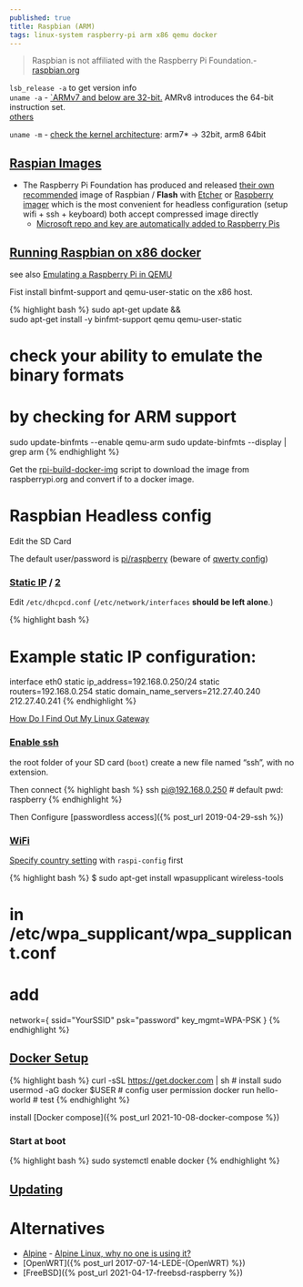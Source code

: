 ```yaml
---
published: true
title: Raspbian (ARM)
tags: linux-system raspberry-pi arm x86 qemu docker
---
```

> Raspbian is not affiliated with the Raspberry Pi Foundation.- [raspbian.org](https://www.raspbian.org/)


`lsb_release -a` to get version info  
`uname -a` - [`ARMv7 and below are 32-bit.](https://amalgjose.com/2018/08/09/how-to-check-whether-a-raspberry-pi-is-32-bit-or-64-bit/)  AMRv8 introduces the 64-bit instruction set.   
[others](https://www.maketecheasier.com/finding-raspberry-pi-system-information/)


`uname -m` - [check the kernel architecture](https://unix.stackexchange.com/questions/136407/is-my-linux-arm-32-or-64-bit/136519#136519): arm7* -> 32bit, arm8 64bit

## [Raspian Images](https://www.raspbian.org/RaspbianImages)
- The Raspberry Pi Foundation has produced and released [their own recommended](https://www.raspberrypi.org/software/operating-systems/#raspberry-pi-os-32-bit) image of Raspbian /  **Flash** with [Etcher](https://www.balena.io/etcher/) or [Raspberry imager](https://www.raspberrypi.com/software/)  which is the most convenient for headless configuration (setup wifi + ssh + keyboard) both accept compressed image directly
	- [Microsoft repo and key are automatically added to Raspberry Pis](https://www.jeffgeerling.com/blog/2021/microsoft-repo-and-key-are-automatically-added-raspberry-pis)

## [Running Raspbian on x86 docker](http://blog.guiraudet.com/raspberrypi/2016/03/03/raspbian-image-for-docker.html)

see also [Emulating a Raspberry Pi in QEMU](https://interrupt.memfault.com/blog/emulating-raspberry-pi-in-qemu#emulating-a-raspberry-pi-in-qemu)

Fist install binfmt-support and qemu-user-static on the x86 host.

{% highlight bash %}
sudo apt-get update && \
sudo apt-get install -y binfmt-support qemu qemu-user-static 

# check your ability to emulate the binary formats 
# by checking for ARM support 
sudo update-binfmts --enable qemu-arm
sudo update-binfmts --display | grep arm
{% endhighlight %}

Get the [rpi-build-docker-img](https://raw.githubusercontent.com/jguiraudet/jguiraudet.github.io/master/_includes/bin/rpi-build-docker-img) script to download the image from raspberrypi.org and convert if to a docker image.

# Raspbian Headless config
Edit the SD Card

The default user/password is [pi/raspberry](https://pimylifeup.com/default-raspbian-username-and-password/) (beware of [qwerty config](https://raspberrytips.com/keyboard-layout-on-raspberry-pi/))

### [Static IP](https://raspberrypi.stackexchange.com/questions/37916/setting-up-a-static-ip-address-on-raspian-jessie) / [2](https://raspberrypi.stackexchange.com/questions/37920/how-do-i-set-up-networking-wifi-static-ip-address-on-raspbian-raspberry-pi-os)

Edit `/etc/dhcpcd.conf` (`/etc/network/interfaces` **should be left alone**.)

{% highlight bash %}
# Example static IP configuration:
interface eth0
static ip_address=192.168.0.250/24
static routers=192.168.0.254
static domain_name_servers=212.27.40.240 212.27.40.241
{% endhighlight %}

[How Do I Find Out My Linux Gateway](https://www.cyberciti.biz/faq/how-to-find-gateway-ip-address/)

### [Enable ssh](https://roboticsbackend.com/enable-ssh-on-raspberry-pi-raspbian/)
the root folder of your SD card (`boot`) create a new file named “ssh”, with no extension.

Then connect 
{% highlight bash %}
ssh pi@192.168.0.250	# default pwd: raspberry
{% endhighlight %}

Then Configure [passwordless access]({% post_url 2019-04-29-ssh %})


### [WiFi](https://www.maketecheasier.com/setup-wifi-on-raspberry-pi/)

[Specify country setting](https://raspberrypi.stackexchange.com/questions/43720/disable-wifi-wlan0-on-pi-3/113815#113815) with `raspi-config` first

{% highlight bash %}
$ sudo apt-get install wpasupplicant wireless-tools

# in /etc/wpa_supplicant/wpa_supplicant.conf
# add 
network={
        ssid="YourSSID"
        psk="password"
        key_mgmt=WPA-PSK
}
{% endhighlight %}

## [Docker Setup](https://dev.to/elalemanyo/how-to-install-docker-and-docker-compose-on-raspberry-pi-1mo)

{% highlight bash %}
curl -sSL https://get.docker.com | sh # install
sudo usermod -aG docker $USER         # config user permission
docker run hello-world                # test
{% endhighlight %}

install [Docker compose]({% post_url 2021-10-08-docker-compose %})

### Start at boot
{% highlight bash %}
sudo systemctl enable docker
{% endhighlight %}

## [Updating](https://www.raspberrypi.org/documentation/computers/os.html#updating-and-upgrading-raspberry-pi-os)

# Alternatives
- [Alpine](https://wiki.alpinelinux.org/wiki/Raspberry_Pi) - [Alpine Linux, why no one is using it?](https://www.reddit.com/r/linux/comments/3mqqtx/alpine_linux_why_no_one_is_using_it/cvhiaz2?utm_source=share&utm_medium=web2x&context=3)
- [OpenWRT]({% post_url 2017-07-14-LEDE-(OpenWRT) %})
- [FreeBSD]({% post_url 2021-04-17-freebsd-raspberry %})
